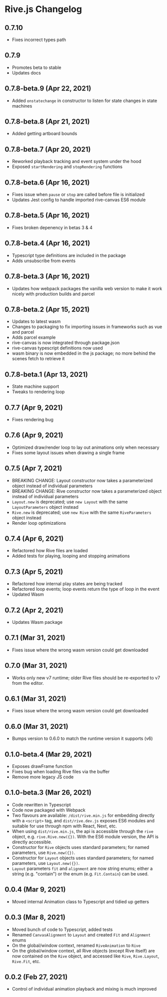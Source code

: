 # Rive.js Changelog

## 0.7.10
- Fixes incorrect types path

## 0.7.9
- Promotes beta to stable
- Updates docs

## 0.7.8-beta.9 (Apr 22, 2021)
- Added ```onstatechange``` in constructor to listen for state changes in state machines

## 0.7.8-beta.8 (Apr 21, 2021)
- Added getting artboard bounds

## 0.7.8-beta.7 (Apr 20, 2021)
- Reworked playback tracking and event system under the hood
- Exposed ```startRendering``` and ```stopRendering``` functions

## 0.7.8-beta.6 (Apr 16, 2021)
- Fixes issue when ```pause``` or ```stop``` are called before file is initialized
- Updates Jest config to handle imported rive-canvas ES6 module

## 0.7.8-beta.5 (Apr 16, 2021)
- Fixes broken depenency in betas 3 & 4

## 0.7.8-beta.4 (Apr 16, 2021)
- Typescript type definitions are included in the package
- Adds unsubscribe from events

## 0.7.8-beta.3 (Apr 16, 2021)
- Updates how webpack packages the vanilla web version to make it work nicely with production builds and parcel

## 0.7.8-beta.2 (Apr 15, 2021)
- Updates to latest wasm
- Changes to packaging to fix importing issues in frameworks such as vue and parcel
- Adds parcel example
- rive-canvas is now integrated through package.json
- rive-canvas typescript definitions now used
- wasm binary is now embedded in the js package; no more behind the scenes fetch to retrieve it

## 0.7.8-beta.1 (Apr 13, 2021)
- State machine support
- Tweaks to rendering loop
## 0.7.7 (Apr 9, 2021)
- Fixes rendering bug

## 0.7.6 (Apr 9, 2021)
- Optimized draw/render loop to lay out animations only when necessary
- Fixes some layout issues when drawing a single frame

## 0.7.5 (Apr 7, 2021)
- BREAKING CHANGE: Layout constructor now takes a parameterized object instead of individual parameters
- BREAKING CHANGE: Rive constructor now takes a parameterized object instead of individual parameters
- `Layout.new` is deprecated; use `new Layout` with the same `LayoutParameters` object instead
- `Rive.new` is deprecated; use `new Rive` with the same `RiveParameters` object instead
- Render loop optimizations

## 0.7.4 (Apr 6, 2021)
- Refactored how Rive files are loaded
- Added tests for playing, looping and stopping animations

## 0.7.3 (Apr 5, 2021)
- Refactored how internal play states are being tracked
- Refactored loop events; loop events return the type of loop in the event
- Updated Wasm
## 0.7.2 (Apr 2, 2021)
- Updates Wasm package

## 0.7.1 (Mar 31, 2021)
- Fixes issue where the wrong wasm version could get downloaded

## 0.7.0 (Mar 31, 2021)
- Works only new v7 runtime; older Rive files should be re-exported to v7 from the editor.

## 0.6.1 (Mar 31, 2021)
- Fixes issue where the wrong wasm version could get downloaded

## 0.6.0 (Mar 31, 2021)
- Bumps version to 0.6.0 to match the runtime version it supports (v6)

## 0.1.0-beta.4 (Mar 29, 2021)
- Exposes drawFrame function
- Fixes bug when loading Rive files via the buffer
- Remove more legacy JS code

## 0.1.0-beta.3 (Mar 26, 2021)
- Code rewritten in Typescript
- Code now packaged with Webpack
- Two flavours are available: `/dist/rive.min.js` for embedding directly with a `<script>` tag, and `dist/rive.dev.js` exposes ES6 modules and suitable for use through npm with React, Next, etc.
- When using `dist/rive.min.js`, the api is accessible through the `rive` object, e.g. `rive.Rive.new({})`. With the ES6 module version, the API is directly accessible.
- Constructor for `Rive` objects uses standard parameters; for named parameters, use `Rive.new({})`.
- Constructor for `Layout` objects uses standard parameters; for named parameters, use `Layout.new({})`.
- `Layout` parameters `fit` and `alignment` are now string enums; either a string (e.g. "contain") or the enum (e.g. `Fit.Contain`) can be used.

## 0.0.4 (Mar 9, 2021)
- Moved internal Animation class to Typescript and tidied up getters

## 0.0.3 (Mar 8, 2021)
- Moved bunch of code to Typescript, added tests
- Renamed `CanvasAlignment` to `Layout` and created `Fit` and `Alignment` enums
- On the global/window context, renamed `RiveAnimation` to `Rive`
- On the global/window context, all Rive objects (except Rive itself) are now contained on the `Rive` object, and accessed like `Rive`, `Rive.Layout`, `Rive.Fit`, etc.

## 0.0.2 (Feb 27, 2021)
- Control of individual animation playback and mixing is much improved